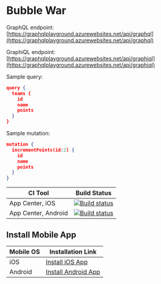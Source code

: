 # Bubble War

GraphQL endpoint: [https://graphqlplayground.azurewebsites.net/api/graphql](https://graphqlplayground.azurewebsites.net/api/graphql)

GraphiQL endpoint:
[https://graphqlplayground.azurewebsites.net/api/graphiql](https://graphqlplayground.azurewebsites.net/api/graphiql)

Sample query:

```json
query {
  teams {
    id
    name
    points
  }
}
```

Sample mutation:

```json
mutation {
  incrementPoints(id:2) {
    id
    name
    points
  }
}
```

|CI Tool                    |Build Status|
|---------------------------|---|
| App Center, iOS | [![Build status](https://build.appcenter.ms/v0.1/apps/60056d45-f42f-4bcd-870b-19c10c400c66/branches/master/badge)](https://appcenter.ms) |
| App Center, Android | [![Build status](https://build.appcenter.ms/v0.1/apps/b1cdcf1b-2685-4105-894e-9b60087dfc48/branches/master/badge)](https://appcenter.ms) |


## Install Mobile App

| Mobile OS | Installation Link |
|-----------|-------------------|
| iOS | [Install iOS App](./mobile/iOS_Download_Instructions.md) |
| Android | [Install Android App](https://install.appcenter.ms/orgs/bubble-war/apps/bubble-war/distribution_groups/sf%20graphql%20workshop) |